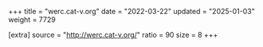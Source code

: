 +++
title = "werc.cat-v.org"
date = "2022-03-22"
updated = "2025-01-03"
weight = 7729

[extra]
source = "http://werc.cat-v.org/"
ratio = 90
size = 8
+++
